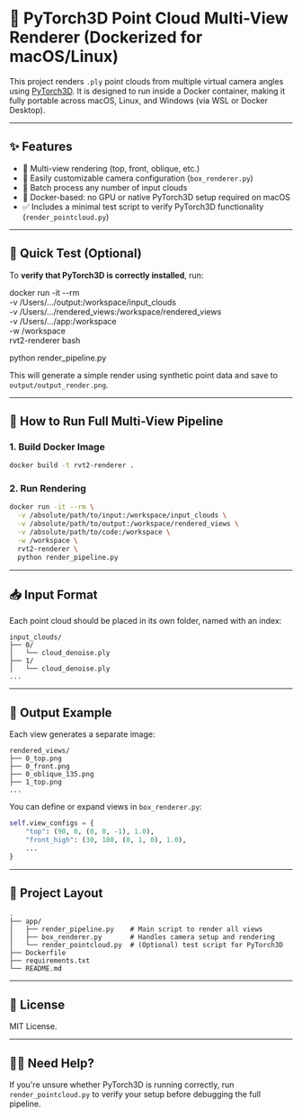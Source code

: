 
# 🧱 PyTorch3D Point Cloud Multi-View Renderer (Dockerized for macOS/Linux)

This project renders `.ply` point clouds from multiple virtual camera angles using [PyTorch3D](https://pytorch3d.org/). It is designed to run inside a Docker container, making it fully portable across macOS, Linux, and Windows (via WSL or Docker Desktop).

---

## ✨ Features

- 🔭 Multi-view rendering (top, front, oblique, etc.)
- 📸 Easily customizable camera configuration (`box_renderer.py`)
- 📁 Batch process any number of input clouds
- 🐳 Docker-based: no GPU or native PyTorch3D setup required on macOS
- ✅ Includes a minimal test script to verify PyTorch3D functionality (`render_pointcloud.py`)

---

## 🧪 Quick Test (Optional)

To **verify that PyTorch3D is correctly installed**, run:

docker run -it --rm \
  -v /Users/.../output:/workspace/input_clouds \
  -v /Users/.../rendered_views:/workspace/rendered_views \
  -v /Users/.../app:/workspace \
  -w /workspace \
  rvt2-renderer bash

python render_pipeline.py


This will generate a simple render using synthetic point data and save to `output/output_render.png`.

---

## 🚀 How to Run Full Multi-View Pipeline

### 1. Build Docker Image

```bash
docker build -t rvt2-renderer .
```

### 2. Run Rendering

```bash
docker run -it --rm \
  -v /absolute/path/to/input:/workspace/input_clouds \
  -v /absolute/path/to/output:/workspace/rendered_views \
  -v /absolute/path/to/code:/workspace \
  -w /workspace \
  rvt2-renderer \
  python render_pipeline.py
```

---

## 📥 Input Format

Each point cloud should be placed in its own folder, named with an index:

```
input_clouds/
├── 0/
│   └── cloud_denoise.ply
├── 1/
│   └── cloud_denoise.ply
...
```

---

## 📸 Output Example

Each view generates a separate image:

```
rendered_views/
├── 0_top.png
├── 0_front.png
├── 0_oblique_135.png
├── 1_top.png
...
```

You can define or expand views in `box_renderer.py`:

```python
self.view_configs = {
    "top": (90, 0, (0, 0, -1), 1.0),
    "front_high": (30, 180, (0, 1, 0), 1.0),
    ...
}
```

---

## 🧱 Project Layout

```
.
├── app/
│   ├── render_pipeline.py    # Main script to render all views
│   ├── box_renderer.py       # Handles camera setup and rendering
│   └── render_pointcloud.py  # (Optional) test script for PyTorch3D
├── Dockerfile
├── requirements.txt
└── README.md
```

---

## 📄 License

MIT License.

---

## 🙋‍♂️ Need Help?

If you're unsure whether PyTorch3D is running correctly, run `render_pointcloud.py` to verify your setup before debugging the full pipeline.
